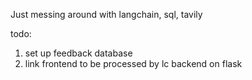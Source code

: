 Just messing around with langchain, sql, tavily

todo:

1. set up feedback database
2. link frontend to be processed by lc backend on flask
